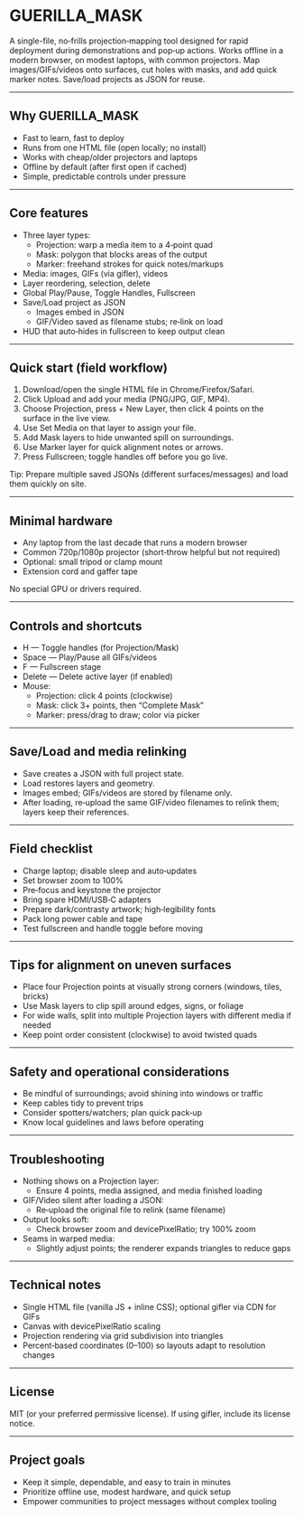# GUERILLA_MASK

A single-file, no‑frills projection‑mapping tool designed for rapid deployment during demonstrations and pop‑up actions. Works offline in a modern browser, on modest laptops, with common projectors. Map images/GIFs/videos onto surfaces, cut holes with masks, and add quick marker notes. Save/load projects as JSON for reuse.

---

## Why GUERILLA_MASK

- Fast to learn, fast to deploy
- Runs from one HTML file (open locally; no install)
- Works with cheap/older projectors and laptops
- Offline by default (after first open if cached)
- Simple, predictable controls under pressure

---

## Core features

- Three layer types:
  - Projection: warp a media item to a 4‑point quad
  - Mask: polygon that blocks areas of the output
  - Marker: freehand strokes for quick notes/markups
- Media: images, GIFs (via gifler), videos
- Layer reordering, selection, delete
- Global Play/Pause, Toggle Handles, Fullscreen
- Save/Load project as JSON
  - Images embed in JSON
  - GIF/Video saved as filename stubs; re‑link on load
- HUD that auto‑hides in fullscreen to keep output clean

---

## Quick start (field workflow)

1. Download/open the single HTML file in Chrome/Firefox/Safari.
2. Click Upload and add your media (PNG/JPG, GIF, MP4).
3. Choose Projection, press + New Layer, then click 4 points on the surface in the live view.
4. Use Set Media on that layer to assign your file.
5. Add Mask layers to hide unwanted spill on surroundings.
6. Use Marker layer for quick alignment notes or arrows.
7. Press Fullscreen; toggle handles off before you go live.

Tip: Prepare multiple saved JSONs (different surfaces/messages) and load them quickly on site.

---

## Minimal hardware

- Any laptop from the last decade that runs a modern browser
- Common 720p/1080p projector (short‑throw helpful but not required)
- Optional: small tripod or clamp mount
- Extension cord and gaffer tape

No special GPU or drivers required.

---

## Controls and shortcuts

- H — Toggle handles (for Projection/Mask)
- Space — Play/Pause all GIFs/videos
- F — Fullscreen stage
- Delete — Delete active layer (if enabled)
- Mouse:
  - Projection: click 4 points (clockwise)
  - Mask: click 3+ points, then “Complete Mask”
  - Marker: press/drag to draw; color via picker

---

## Save/Load and media relinking

- Save creates a JSON with full project state.
- Load restores layers and geometry.
- Images embed; GIFs/videos are stored by filename only.
- After loading, re‑upload the same GIF/video filenames to relink them; layers keep their references.

---

## Field checklist

- Charge laptop; disable sleep and auto‑updates
- Set browser zoom to 100%
- Pre‑focus and keystone the projector
- Bring spare HDMI/USB‑C adapters
- Prepare dark/contrasty artwork; high‑legibility fonts
- Pack long power cable and tape
- Test fullscreen and handle toggle before moving

---

## Tips for alignment on uneven surfaces

- Place four Projection points at visually strong corners (windows, tiles, bricks)
- Use Mask layers to clip spill around edges, signs, or foliage
- For wide walls, split into multiple Projection layers with different media if needed
- Keep point order consistent (clockwise) to avoid twisted quads

---

## Safety and operational considerations

- Be mindful of surroundings; avoid shining into windows or traffic
- Keep cables tidy to prevent trips
- Consider spotters/watchers; plan quick pack‑up
- Know local guidelines and laws before operating

---

## Troubleshooting

- Nothing shows on a Projection layer:
  - Ensure 4 points, media assigned, and media finished loading
- GIF/Video silent after loading a JSON:
  - Re‑upload the original file to relink (same filename)
- Output looks soft:
  - Check browser zoom and devicePixelRatio; try 100% zoom
- Seams in warped media:
  - Slightly adjust points; the renderer expands triangles to reduce gaps

---

## Technical notes

- Single HTML file (vanilla JS + inline CSS); optional gifler via CDN for GIFs
- Canvas with devicePixelRatio scaling
- Projection rendering via grid subdivision into triangles
- Percent‑based coordinates (0–100) so layouts adapt to resolution changes

---

## License

MIT (or your preferred permissive license). If using gifler, include its license notice.

---

## Project goals

- Keep it simple, dependable, and easy to train in minutes
- Prioritize offline use, modest hardware, and quick setup
- Empower communities to project messages without complex tooling